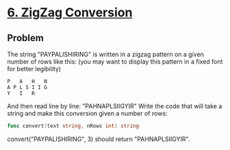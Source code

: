 # [6. ZigZag Conversion](https://leetcode.com/problems/zigzag-conversion/)

## Problem

The string "PAYPALISHIRING" is written in a zigzag pattern on a given number of rows like this: (you may want to display this pattern in a fixed font for better legibility)

```text
P   A   H   N
A P L S I I G
Y   I   R
```

And then read line by line: "PAHNAPLSIIGYIR"
Write the code that will take a string and make this conversion given a number of rows:

```go
func convert(text string, nRows int) string
```

convert("PAYPALISHIRING", 3) should return "PAHNAPLSIIGYIR".

